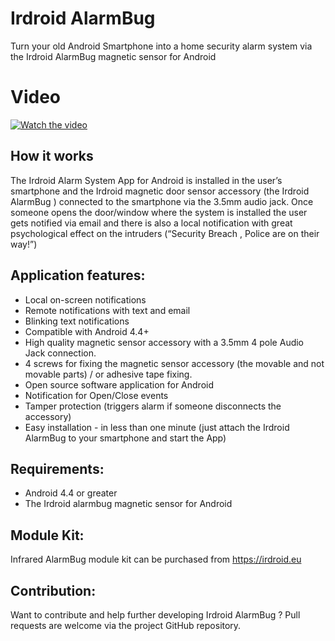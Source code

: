 # Irdroid AlarmBug

Turn  your old Android Smartphone into a home security alarm system via the Irdroid AlarmBug magnetic sensor for Android

# Video

[![Watch the video](https://irdroid.github.io/alarmbug/alarm.png)](https://www.youtube.com/watch?v=5QSB4ok5luY)

## How it works
 
The Irdroid Alarm System App for Android is installed in the user’s smartphone and the Irdroid magnetic door sensor accessory (the Irdroid AlarmBug ) connected to the smartphone via the 3.5mm audio jack. Once someone opens the door/window where the system is installed the user gets notified via email and there is also a local notification with great psychological effect on the intruders (“Security Breach , Police are on their way!”)


## Application features:

* Local on-screen notifications 
* Remote notifications with text and email
* Blinking text notifications
* Compatible with Android 4.4+
* High quality magnetic sensor accessory with a 3.5mm 4 pole Audio Jack connection.
* 4 screws for fixing the magnetic sensor accessory (the movable and not movable parts) / or adhesive tape fixing.
* Open source software application for Android
* Notification for Open/Close events
* Tamper protection (triggers alarm if someone disconnects the accessory)
* Easy installation - in less than one minute (just attach the Irdroid AlarmBug to your smartphone and start the App)


## Requirements:

* Android 4.4 or greater
* The Irdroid alarmbug magnetic sensor for Android

## Module Kit:

Infrared AlarmBug module kit can be purchased from https://irdroid.eu

## Contribution:

Want to contribute and help further developing Irdroid AlarmBug ? Pull requests are welcome via the project GitHub repository.
